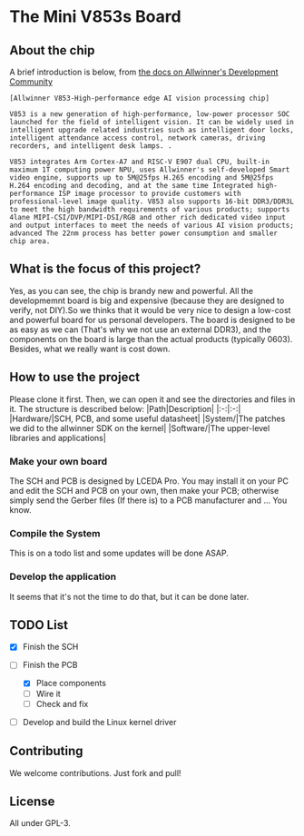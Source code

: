 # The Mini V853s Board

## About the chip

A brief introduction is below, from [the docs on Allwinner's Development Community](https://v853.docs.aw-ol.com/en/)
```
[Allwinner V853-High-performance edge AI vision processing chip]

V853 is a new generation of high-performance, low-power processor SOC launched for the field of intelligent vision. It can be widely used in intelligent upgrade related industries such as intelligent door locks, intelligent attendance access control, network cameras, driving recorders, and intelligent desk lamps. .

V853 integrates Arm Cortex-A7 and RISC-V E907 dual CPU, built-in maximum 1T computing power NPU, uses Allwinner's self-developed Smart video engine, supports up to 5M@25fps H.265 encoding and 5M@25fps H.264 encoding and decoding, and at the same time Integrated high-performance ISP image processor to provide customers with professional-level image quality. V853 also supports 16-bit DDR3/DDR3L to meet the high bandwidth requirements of various products; supports 4lane MIPI-CSI/DVP/MIPI-DSI/RGB and other rich dedicated video input and output interfaces to meet the needs of various AI vision products; advanced The 22nm process has better power consumption and smaller chip area.
```

## What is the focus of this project?
Yes, as you can see, the chip is brandy new and powerful. All the developmemnt board is big and expensive (because they are designed to verify, not DIY).So we thinks that it would be very nice to design a low-cost and powerful board for us personal developers. The board is designed to be as easy as we can (That's why we not use an external DDR3), and the components on the board is large than the actual products (typically 0603). Besides, what we really want is cost down.

## How to use the project
Please clone it first. Then, we can open it and see the directories and files in it. The structure is described below:
|Path|Description|
|:-:|:-:|
|Hardware/|SCH, PCB, and some useful datasheet|
|System/|The patches we did to the allwinner SDK on the kernel|
|Software/|The upper-level libraries and applications|

### Make your own board
The SCH and PCB is designed by LCEDA Pro. You may install it on your PC and edit the SCH and PCB on your own, then make your PCB; otherwise simply send the Gerber files (If there is) to a PCB manufacturer and ... You know.

### Compile the System
This is on a todo list and some updates will be done ASAP.

### Develop the application
It seems that it's not the time to do that, but it can be done later.

## TODO List

- [x] Finish the SCH

- [ ] Finish the PCB
    - [x] Place components
    - [ ] Wire it
    - [ ] Check and fix

- [ ] Develop and build the Linux kernel driver

## Contributing
We welcome contributions. Just fork and pull!

## License
All under GPL-3.
